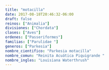 ```yaml
---
title: "motacilla"
date: 2017-08-18T20:46:32-06:00
draft: false
reinos: ["Animalia"]
divisiones: ["Chordata"]
clases: ["Aves"]
ordenes: ["Passeriformes"]
familias: ["Parulidae "]
generos: ["Parkesia"]
nombre_cientifico: "Parkesia motacilla"
nombre_comun: "Reinita Acuática Piquigrande "
nombre_ingles: "Louisiana Waterthrush"
---
```

